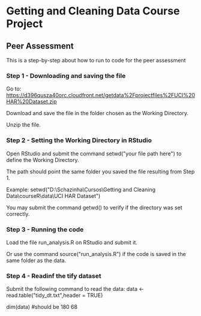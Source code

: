 # Getting and Cleaning Data Course Project

## Peer Assessment

This is a step-by-step about how to run to code for the peer assessment


### Step 1 - Downloading and saving the file

Go to: 
<https://d396qusza40orc.cloudfront.net/getdata%2Fprojectfiles%2FUCI%20HAR%20Dataset.zip>

Download and save the file in the folder chosen as the Working Directory.

Unzip the file.



### Step 2 - Setting the Working Directory in RStudio

Open RStudio and submit the command setwd("your file path here") to define the Working Directory.

The path should point the same folder you saved the file resulting from Step 1.

Example:
setwd("D:\\Schazinha\\Cursos\\Getting and Cleaning Data\\courseR\\data\\UCI HAR Dataset")

You may submit the command getwd() to verify if the directory was set correctly.



### Step 3 - Running the code

Load the file run_analysis.R on RStudio and submit it.

Or use the command source("run_analysis.R") if the code is saved in the same folder as the data.



###  Step 4 - Readinf the tify dataset

Submit the following command to read the data:
data <- read.table("tidy_dt.txt",header = TRUE)

dim(data) #should be 180 68